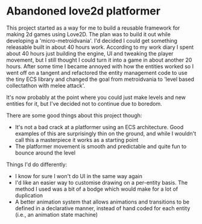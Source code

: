 # Abandoned love2d platformer

This project started as a way for me to build a reusable framework for making 2d games using Love2D. 
The plan was to build it out while developing a 'micro-metroidvania'. I'd decided I could get something releasable built in about 40 hours work. 
According to my work diary I spent about 40 hours just building the engine, UI and tweaking the player movement, 
but I still thought I could turn it into a game in about another 20 hours.
After some time I became annoyed with how the entities worked so I went off on a tangent and refactored the entity management code to use the tiny ECS library and
changed the goal from metroidvania to 'level based collectathon with melee attack'. 

It's now probably at the point where you could just make levels and new entities for it, but I've decided not to continue due to boredom. 

There are some good things about this project though:

- It's not a bad crack at a platformer using an ECS architecture. Good examples of this are surprisingly thin on the ground, and while I wouldn't call this a masterpiece it works as a starting point
- The platformer movement is smooth and predictable and quite fun to bounce around the level

Things I'd do differently:

- I know for sure I won't do UI in the same way again
- I'd like an easier way to customise drawing on a per-entity basis. The method I used was a bit of a bodge which would make for a lot of duplication
- A better animation system that allows animations and transitions to be defined in a declarative manner, instead of hand coded for each entity (i.e., an animation state machine)
